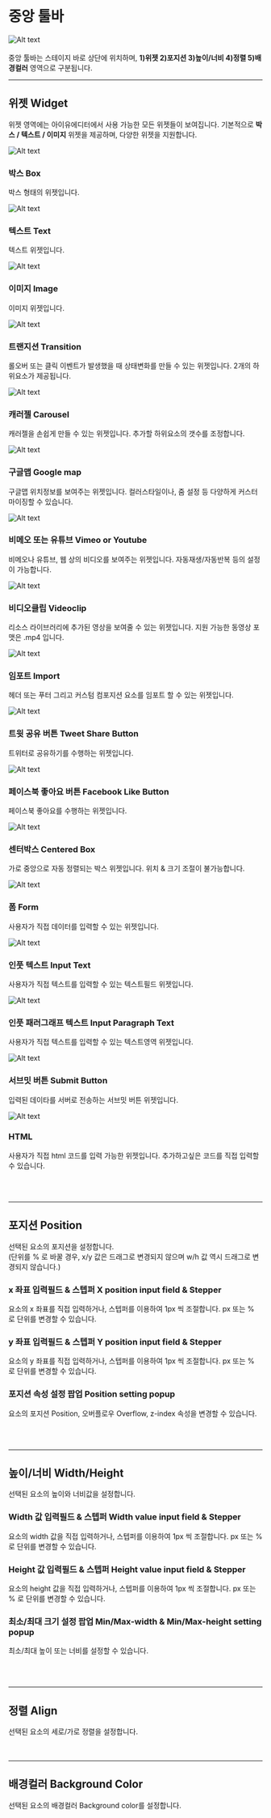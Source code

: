 # 중앙 툴바
![Alt text](/../img/mid-toolbar.png)<br /><br />
중앙 툴바는 스테이지 바로 상단에 위치하며, __1)위젯 2)포지션 3)높이/너비 4)정렬 5)배경컬러__ 영역으로 구분됩니다.<br />

*****
## 위젯 Widget
위젯 영역에는 아이유에디터에서 사용 가능한 모든 위젯들이 보여집니다. 기본적으로 __박스 / 텍스트 / 이미지__ 위젯을 제공하며, 다양한 위젯을 지원합니다.<br />

![Alt text](/../img/widget-box.png)
### 박스 Box
박스 형태의 위젯입니다.

![Alt text](/../img/widget-text.png)
### 텍스트 Text
텍스트 위젯입니다.

![Alt text](/../img/widget-image.png)<br />
### 이미지 Image
이미지 위젯입니다.

![Alt text](/../img/widget-transition.png)<br />
### 트랜지션 Transition
롤오버 또는 클릭 이벤트가 발생했을 때 상태변화를 만들 수 있는 위젯입니다. 2개의 하위요소가 제공됩니다.

![Alt text](/../img/widget-carousel.png)<br />
### 캐러젤 Carousel
캐러젤을 손쉽게 만들 수 있는 위젯입니다. 추가할 하위요소의 갯수를 조정합니다.

![Alt text](/../img/widget-googlemap.png)<br />
### 구글맵 Google map
구글맵 위치정보를 보여주는 위젯입니다. 컬러스타일이나, 줌 설정 등 다양하게 커스터마이징할 수 있습니다.

![Alt text](/../img/widget-webmovie.png)<br />
### 비메오 또는 유튜브 Vimeo or Youtube
비메오나 유튜브, 웹 상의 비디오를 보여주는 위젯입니다. 자동재생/자동반복 등의 설정이 가능합니다.

![Alt text](/../img/widget-videoclip.png)<br />
### 비디오클립 Videoclip
리소스 라이브러리에 추가된 영상을 보여줄 수 있는 위젯입니다. 지원 가능한 동영상 포맷은 .mp4 입니다.

![Alt text](/../img/widget-import.png)<br />
### 임포트 Import
헤더 또는 푸터 그리고 커스텀 컴포지션 요소를 임포트 할 수 있는 위젯입니다.

![Alt text](/../img/widget-tweet.png)<br />
### 트윗 공유 버튼 Tweet Share Button
트위터로 공유하기를 수행하는 위젯입니다.

![Alt text](/../img/widget-facebook.png)<br />
### 페이스북 좋아요 버튼 Facebook Like Button
페이스북 좋아요를 수행하는 위젯입니다.

![Alt text](/../img/widget-centeredbox.png)<br />
### 센터박스 Centered Box
가로 중앙으로 자동 정렬되는 박스 위젯입니다. 위치 & 크기 조절이 불가능합니다.

![Alt text](/../img/widget-form.png)<br />
### 폼 Form
사용자가 직접 데이터를 입력할 수 있는 위젯입니다.

![Alt text](/../img/widget-textfield.png)<br />
### 인풋 텍스트 Input Text
사용자가 직접 텍스트를 입력할 수 있는 텍스트필드 위젯입니다.

![Alt text](/../img/widget-textarea.png)<br />
### 인풋 패러그래프 텍스트 Input Paragraph Text
사용자가 직접 텍스트를 입력할 수 있는 텍스트영역 위젯입니다.

![Alt text](/../img/widget-submit.png)<br />
### 서브밋 버튼 Submit Button
입력된 데이타를 서버로 전송하는 서브밋 버튼 위젯입니다.

![Alt text](/../img/widget-html.png)<br />

### HTML
사용자가 직접 html 코드를 입력 가능한 위젯입니다. 추가하고싶은 코드를 직접 입력할 수 있습니다.

<br /><br />



*****
## 포지션 Position
선택된 요소의 포지션을 설정합니다.<br />
(단위를 % 로 바꿀 경우, x/y 값은 드래그로 변경되지 않으며 w/h 값 역시 드래그로 변경되지 않습니다.)


### x 좌표 입력필드 & 스텝퍼 X position input field & Stepper
요소의 x 좌표를 직접 입력하거나, 스텝퍼를 이용하여 1px 씩 조절합니다. px 또는 % 로 단위를 변경할 수 있습니다. 
### y 좌표 입력필드 & 스텝퍼 Y position input field & Stepper
요소의 y 좌표를 직접 입력하거나, 스텝퍼를 이용하여 1px 씩 조절합니다. px 또는 % 로 단위를 변경할 수 있습니다.
### 포지션 속성 설정 팝업 Position setting popup
요소의 포지션 Position, 오버플로우 Overflow, z-index 속성을 변경할 수 있습니다. 

<br /><br />

*****
## 높이/너비 Width/Height 
선택된 요소의 높이와 너비값을 설정합니다.<br />


### Width 값 입력필드 & 스텝퍼 Width value input field & Stepper
요소의 width 값을 직접 입력하거나, 스텝퍼를 이용하여 1px 씩 조절합니다. px 또는 % 로 단위를 변경할 수 있습니다.

### Height 값 입력필드 & 스텝퍼 Height value input field & Stepper
요소의 height 값을 직접 입력하거나, 스텝퍼를 이용하여 1px 씩 조절합니다. px 또는 % 로 단위를 변경할 수 있습니다.

### 최소/최대 크기 설정 팝업 Min/Max-width & Min/Max-height setting popup 
최소/최대 높이 또는 너비를 설정할 수 있습니다.

<br /><br />

*****
## 정렬 Align
선택된 요소의 세로/가로 정렬을 설정합니다. <br /><br /><br />
*****
## 배경컬러 Background Color
선택된 요소의 배경컬러 Background color를 설정합니다. <br /><br />